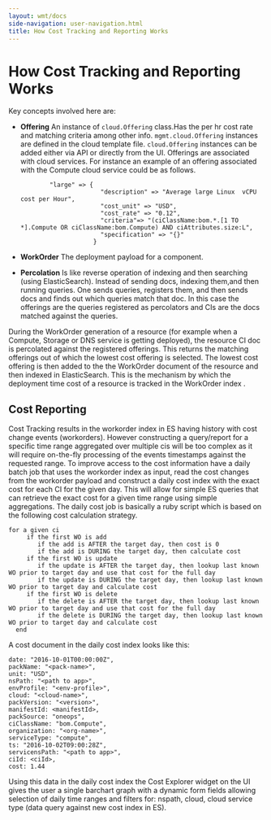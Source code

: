 ```yaml
---
layout: wmt/docs
side-navigation: user-navigation.html
title: How Cost Tracking and Reporting Works
---
```


# How Cost Tracking and Reporting Works

Key concepts involved here are:

* **Offering**    An instance of `cloud.Offering` class.Has the per hr cost rate and matching criteria among other info.
                  `mgmt.cloud.Offering` instances are defined in the cloud template file. `cloud.Offering` instances can
                  be added either via API or directly from the UI. Offerings are associated with cloud services. For instance
                  an example of an offering associated with the Compute cloud service could be as follows.

              "large" => {
                            "description" => "Average large Linux  vCPU cost per Hour",
                            "cost_unit" => "USD",
                            "cost_rate" => "0.12",
                            "criteria"=> "(ciClassName:bom.*.[1 TO *].Compute OR ciClassName:bom.Compute) AND ciAttributes.size:L",
                            "specification" => "{}"
                          }


* **WorkOrder**   The deployment payload for a component.

* **Percolation** Is like reverse operation of indexing and then searching (using ElasticSearch). Instead of sending docs,
                  indexing them,and then running queries. One sends queries, registers them, and then sends docs and finds
                  out which queries match that doc. In this case the offerings are the queries registered as percolators
                  and CIs are the docs matched against the queries.


During the WorkOrder generation of a resource (for example when a Compute, Storage or DNS service is getting deployed), the resource CI doc is percolated against the registered offerings. This returns the matching offerings out of which the lowest cost offering is selected. The lowest cost offering is then added to the the WorkOrder document of the resource and then indexed in ElasticSearch. This is the mechanism by which the deployment time cost of a resource is tracked in the WorkOrder index .



## Cost Reporting

Cost Tracking results in the workorder index in ES having history with cost change events (workorders). However constructing a query/report for a specific time range aggregated over multiple cis will be too complex as it will require on-the-fly processing of the events timestamps against the requested range. To improve access to the cost information have a daily batch job that  uses the workorder index as input, read the cost changes from the workorder payload and construct a daily cost index with the exact cost for each CI for the given day. This will allow for simple ES queries that can retrieve the exact cost for a given time range using simple aggregations. The daily cost job is basically a ruby script which is based on the following cost calculation strategy.

```
for a given ci
     if the first WO is add
        if the add is AFTER the target day, then cost is 0
        if the add is DURING the target day, then calculate cost
     if the first WO is update
        if the update is AFTER the target day, then lookup last known WO prior to target day and use that cost for the full day
        if the update is DURING the target day, then lookup last known WO prior to target day and calculate cost
     if the first WO is delete
        if the delete is AFTER the target day, then lookup last known WO prior to target day and use that cost for the full day
        if the delete is DURING the target day, then lookup last known WO prior to target day and calculate cost
  end
```


A cost document in the daily cost index looks like this:

```
date: "2016-10-01T00:00:00Z",
packName: "<pack-name>",
unit: "USD",
nsPath: "<path to app>",
envProfile: "<env-profile>",
cloud: "<cloud-name>",
packVersion: "<version>",
manifestId: <manifestId>,
packSource: "oneops",
ciClassName: "bom.Compute",
organization: "<org-name>",
serviceType: "compute",
ts: "2016-10-02T09:00:28Z",
servicensPath: "<path to app>",
ciId: <ciId>,
cost: 1.44
```

Using this data in the daily cost index the Cost Explorer widget on the UI gives the user a single barchart graph with a dynamic form fields allowing selection of daily time ranges and filters for: nspath, cloud, cloud service type (data query against new cost index in ES).
